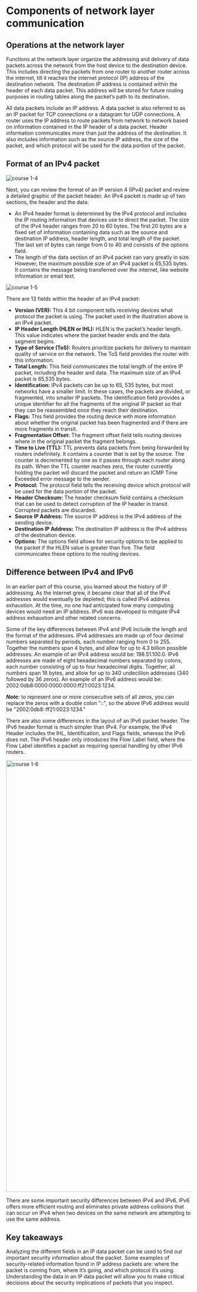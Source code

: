 # Components of network layer communication
## Operations at the network layer
Functions at the network layer organize the addressing and delivery of data packets across the network from the host device to the destination device. This includes directing the packets from one router to another router across the internet, till it reaches the internet protocol (IP) address of the destination network. The destination IP address is contained within the header of each data packet. This address will be stored for future routing purposes in  routing tables along the packet’s path to its destination.

All data packets include an IP address. A data packet is also referred to as an IP packet for TCP connections or a datagram for UDP connections. A router uses the IP address to route packets from network to network based on information contained in the IP header of a data packet. Header information communicates more than just the address of the destination. It also includes information such as the source IP address, the size of the packet, and which protocol will be used for the data portion of the packet. 

## Format of an IPv4 packet

![course 1-4](https://github.com/user-attachments/assets/e4a5b9ed-356f-4a15-b6bd-68d1d4f57f75)

Next, you can review the format of an IP version 4 (IPv4) packet and review a detailed graphic of the packet header. An IPv4 packet is made up of two sections, the header and the data:

- An IPv4 header format is determined by the IPv4 protocol and includes the IP routing information that devices use to direct the packet. The size of the IPv4 header ranges from 20 to 60 bytes. The first 20 bytes are a fixed set of information containing data such as the source and destination IP address, header length, and total length of the packet. The last set of bytes can range from 0 to 40 and consists of the options field.
- The length of the data section of an IPv4 packet can vary greatly in size. However, the maximum possible size of an IPv4 packet is 65,535 bytes. It contains the message being transferred over the internet, like website information or email text. 

![course 1-5](https://github.com/user-attachments/assets/0b303f9b-66c0-4e36-8cdb-d15cc601fa27)

There are 13 fields within the header of an IPv4 packet:

- **Version (VER):** This 4 bit component tells receiving devices what protocol the packet is using. The packet used in the illustration above is an IPv4 packet.
- **IP Header Length (HLEN or IHL):** HLEN is the packet’s header length. This value indicates where the packet header ends and the data segment begins.
- **Type of Service (ToS):** Routers prioritize packets for delivery to maintain quality of service on the network. The ToS field provides the router with this information.
- **Total Length:** This field communicates the total length of the entire IP packet, including the header and data. The maximum size of an IPv4 packet is 65,535 bytes.
- **Identification:** IPv4 packets can be up to 65, 535 bytes, but most networks have a smaller limit. In these cases, the packets are divided, or fragmented, into smaller IP packets. The identification field provides a unique identifier for all the fragments of the original IP packet so that they can be reassembled once they reach their destination.
- **Flags:** This field provides the routing device with more information about whether the original packet has been fragmented and if there are more fragments in transit.
- **Fragmentation Offset:** The fragment offset field tells routing devices where in the original packet the fragment belongs.
- **Time to Live (TTL):** TTL prevents data packets from being forwarded by routers indefinitely. It contains a counter that is set by the source. The counter is decremented by one as it passes through each router along its path. When the TTL counter reaches zero, the router currently holding the packet will discard the packet and return an ICMP Time Exceeded error message to the sender.
- **Protocol:** The protocol field tells the receiving device which protocol will be used for the data portion of the packet.
- **Header Checksum:** The header checksum field contains a checksum that can be used to detect corruption of the IP header in transit. Corrupted packets are discarded.
- **Source IP Address:** The source IP address is the IPv4 address of the sending device.
- **Destination IP Address:** The destination IP address is the IPv4 address of the destination device.
- **Options:** The options field allows for security options to be applied to the packet if the HLEN value is greater than five. The field communicates these options to the routing devices.

## Difference between IPv4 and IPv6
In an earlier part of this course, you learned about the history of IP addressing. As the internet grew, it became clear that all of the IPv4 addresses would eventually be depleted; this is called IPv4 address exhaustion. At the time, no one had anticipated how many computing devices would need an IP address. IPv6 was developed to mitigate IPv4 address exhaustion and other related concerns. 

Some of the key differences between IPv4 and IPv6 include the length and the format of the addresses. IPv4 addresses are made up of four decimal numbers separated by periods, each number ranging from 0 to 255. Together the numbers span 4 bytes, and allow for up to 4.3 billion possible addresses. An example of an IPv4 address would be: 198.51.100.0. IPv6 addresses are made of eight hexadecimal numbers separated by colons, each number consisting of up to four hexadecimal digits. Together, all numbers span 16 bytes, and allow for up to 340 undecillion addresses (340 followed by 36 zeros). An example of an IPv6 address would be: 2002:0db8:0000:0000:0000:ff21:0023:1234.

***Note:*** to represent one or more consecutive sets of all zeros, you can replace the zeros with a double colon "::", so the above IPv6 address would be "2002:0db8::ff21:0023:1234."

There are also some differences in the layout of an IPv6 packet header. The IPv6 header format is much simpler than IPv4. For example, the IPv4 Header includes the IHL, Identification, and Flags fields, whereas the IPv6 does not. The IPv6 header only introduces the Flow Label field, where the Flow Label identifies a packet as requiring special handling by other IPv6 routers. 

<img width="1175" alt="course 1-6" src="https://github.com/user-attachments/assets/2c2720d7-ecbf-4aa2-93e4-433261252d67">

There are some important security differences between IPv4 and IPv6. IPv6 offers more efficient routing and eliminates private address collisions that can occur on IPv4 when two devices on the same network are attempting to use the same address. 

## Key takeaways
Analyzing the different fields in an IP data packet can be used to find out important security information about the packet. Some examples of security-related information found in IP address packets are: where the packet is coming from, where it’s going, and which protocol it’s using. Understanding the data in an IP data packet will allow you to make critical decisions about the security implications of packets that you inspect.

